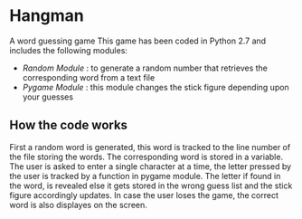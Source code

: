 # Hangman
A word guessing game
This game has been coded in Python 2.7 and includes the following modules:
* *Random Module* : to generate a random number that retrieves the corresponding word from a text file
* *Pygame Module* : this module changes the stick figure depending upon your guesses
 ## How the code works
 First a random word is generated, this word is tracked to the line number of the file storing the words. The corresponding word is stored in a variable. The user is asked to enter a single character at a time, the letter pressed by the user is tracked by a function in pygame module. The letter if found in the word, is revealed else it gets stored in the wrong guess list and the stick figure accordingly updates. In case the user loses the game, the correct word is also displayes on the screen.

